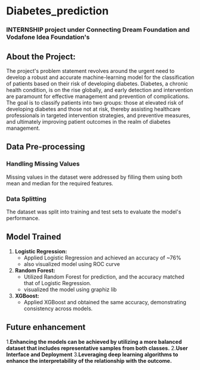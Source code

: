 # Diabetes_prediction
### INTERNSHIP project under Connecting Dream Foundation and Vodafone Idea Foundation's

## About the Project:
The project's problem statement revolves around the urgent need to develop a robust and accurate machine-learning model for the classification of patients based on their risk of developing diabetes. Diabetes, a chronic health condition, is on the rise globally, and early detection and intervention are paramount for effective management and prevention of complications. The goal is to classify patients into two groups: those at elevated risk of developing diabetes and those not at risk, thereby assisting healthcare professionals in targeted intervention strategies, and preventive measures, and ultimately improving patient outcomes in the realm of diabetes management.

## Data Pre-processing
### Handling Missing Values
Missing values in the dataset were addressed by filling them using both mean and median for the required features.
### Data Splitting
The dataset was split into training and test sets to evaluate the model's performance.

## Model Trained
1. **Logistic Regression:**
   - Applied Logistic Regression and achieved an accuracy of ~76%
   - also visualized model using ROC curve
2. **Random Forest:**
   - Utilized Random Forest for prediction, and the accuracy matched that of Logistic Regression.
   - visualized the model using graphiz lib
3. **XGBoost:**
   - Applied XGBoost and obtained the same accuracy, demonstrating consistency across models.
  
##  Future enhancement
1.**Enhancing the models can be achieved by utilizing a more balanced dataset that includes representative samples from both classes.**
2.**User Interface and Deployment**
3.**Leveraging deep learning algorithms to enhance the interpretability of the relationship with the outcome.**
  


